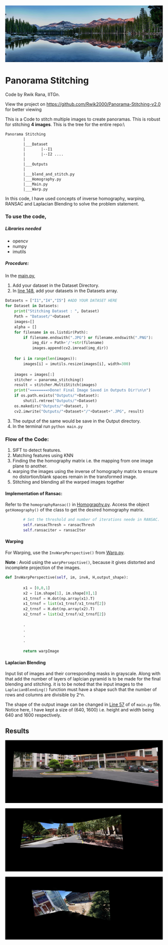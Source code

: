 ![alt text](https://github.com/Rwik2000/Panorama-Stitching-v2.0/blob/main/Dataset/sample.jpg)
# Panorama Stitching

Code by Rwik Rana, IITGn.

View the project on https://github.com/Rwik2000/Panorama-Stitching-v2.0 for better viewing 

This is a Code to stitch multiple images to create panoramas. This is robust for stitching **4 images**. This is the tree for the entire repo:\

```
Panorama Stitching
        |
        |___Dataset
        |       |--I1
        |       |--I2 ....
        |
        |___Outputs
        |
        |___blend_and_stitch.py
        |___Homography.py
        |___Main.py
        |___Warp.py

```

In this code, I have used concepts of inverse homography, 
warping, RANSAC and Laplacian Blending to solve the problem statement.

### To use the code, 

##### Libraries needed
* opencv
* numpy
* imutils

##### Procedure:
In the [main.py](https://github.com/Rwik2000/Panorama-Stitching-v2.0/blob/main/main.py), 
1. Add your dataset in the Dataset Directory.
2. In [line 148](https://github.com/Rwik2000/Panorama-Stitching-v2.0/blob/main/main.py#L148), add your datasets in the Datasets array.
```python
Datasets = ["I1","I4","I5"] #ADD YOUR DATASET HERE
for Dataset in Datasets:
    print("Stitching Dataset : ", Dataset)
    Path = "Dataset/"+Dataset
    images=[]
    alpha = []
    for filename in os.listdir(Path):
        if filename.endswith(".JPG") or filename.endswith(".PNG"):
            img_dir = Path+'/'+str(filename)
            images.append(cv2.imread(img_dir))

    for i in range(len(images)):
        images[i] = imutils.resize(images[i], width=300)

    images = images[:]
    stitcher = panaroma_stitching()
    result = stitcher.MultiStitch(images)
    print("========>Done! Final Image Saved in Outputs Dir!\n\n")
    if os.path.exists("Outputs/"+Dataset):
        shutil.rmtree("Outputs/"+Dataset)
    os.makedirs("Outputs/"+Dataset, )
    cv2.imwrite("Outputs/"+Dataset+"/"+Dataset+".JPG", result)

```
3. The output of the same would be save in the Output directory.
4. In the terminal run `python main.py`

### Flow of the Code:
1. SIFT to detect features.
2. Matching features using KNN
3. Finding the the homography matrix i.e. the mapping from one image plane to another.
4. warping the images using the inverse of homography matrix to 
   ensure no distortion/blank spaces remain in the transformed image.
5. Stitching and blending all the warped images together

#### Implementation of Ransac:
Refer to the `homographyRansac()` in [Homography.py](https://github.com/Rwik2000/Panorama-Stitching-v2.0/blob/main/homography.py). Access the object `getHomography()` of the class to get the desired homography matrix.
```python
        # Set the threshold and number of iterations neede in RANSAC.
        self.ransacThresh = ransacThresh
        self.ransaciter = ransacIter


```
#### Warping
For Warping, use the `InvWarpPerspective()` from [Warp.py](https://github.com/Rwik2000/Panorama-Stitching-v2.0/blob/main/Warp.py).

**Note** : Avoid using the `warpPersepctive()`, because it gives distorted and incomplete projection of the images.

```python
def InvWarpPerspective(self, im, invA, H,output_shape):

        x1 = [0,0,1]
        x2 = [im.shape[1], im.shape[0],1]
        x1_trnsf = H.dot(np.array(x1).T)
        x1_trnsf = list(x1_trnsf/x1_trnsf[2])
        x2_trnsf = H.dot(np.array(x2).T)
        x2_trnsf = list(x2_trnsf/x2_trnsf[2])

        .
        .
        .
        .       
                
        return warpImage
```
#### Laplacian Blending
Input list of images and their corresponding masks in grayscale. Along with that add the number of layers of laplcian pyramid is to be made for the final blending and stitching. it is to be noted that the input images to the `LaplacianBlending()` function must have a shape such that the number of rows and columns are divisible by 2^n.

The shape of the output image can be changed in [Line 57](https://github.com/Rwik2000/Panorama-Stitching-v2.0/blob/main/main.py#L57) of of `main.py` file. Notice here, I have kept a size of (640, 1600) i.e. height and width being 640 and 1600 respectively.

## Results

![alt text](https://github.com/Rwik2000/Panorama-Stitching-v2.0/blob/main/Outputs/I1/I1.JPG)

![alt text](https://github.com/Rwik2000/Panorama-Stitching-v2.0/blob/main/Outputs/I4/I4.JPG)

![alt text](https://github.com/Rwik2000/Panorama-Stitching-v2.0/blob/main/Outputs/I5/I5.JPG)


